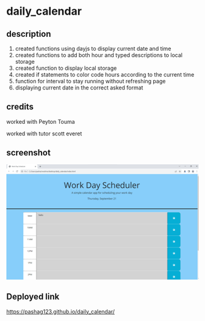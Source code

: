 # daily_calendar



## description

<ol>

<li>
created functions using dayjs to display current date and time  
</li>

<li>
created functions to add both hour and typed descriptions to local storage

</li>

<li>
created function to display local storage
</li>
<li>
created if statements to color code hours according to the current time 
</li>

<li>
function for interval to stay running without refreshing page
</li>

<li>
displaying current date in the correct asked format

</li>

</ol>

## credits

worked with Peyton Touma


worked with tutor scott everet


## screenshot

<img src="./Screenshot 2023-09-21 180936.png">



## Deployed link

https://pashag123.github.io/daily_calendar/
